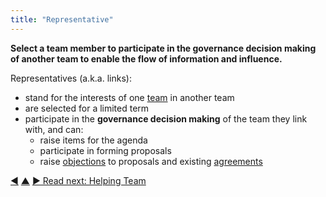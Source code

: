 ```yaml
---
title: "Representative"
---
```



**Select a team member to participate in the governance decision making of another team to enable the flow of information and influence.**

Representatives (a.k.a. links):

-   stand for the interests of one <a href="#" class="tooltip" title="Team: A group of people collaborating toward a shared driver (or objective). Typically a team is part of an organization, or it is formed as a collaboration of several organizations.">team</a> in another team
-   are selected for a limited term
-   participate in the **governance decision making** of the team they link with, and can:
    -   raise items for the agenda
    -   participate in forming proposals
    -   raise <a href="#" class="tooltip" title="Objection: An argument – relating to a proposal, agreement, activity or the existing state of affairs – that reveals consequences or risks you&#x27;d rather avoid, or demonstrates worthwhile ways to improve.">objections</a> to proposals and existing <a href="#" class="tooltip" title="Agreement: An agreed upon guideline, process, protocol or policy designed to guide the flow of value.">agreements</a>


<div class="bottom-nav">
<a href="double-linking.html" title="Back to: Double Linking">◀</a> <a href="building-organizations.html" title="Up: Building Organizations">▲</a> <a href="helping-team.html" title="Read next: Helping Team">▶ Read next: Helping Team</a>
</div>


<script type="text/javascript">
Mousetrap.bind('g n', function() {
    window.location.href = 'helping-team.html';
    return false;
});
</script>

